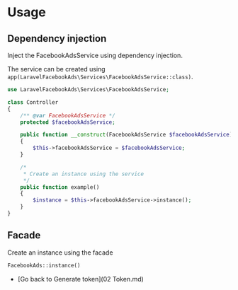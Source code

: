 # Usage

## Dependency injection

Inject the FacebookAdsService using dependency injection.

The service can be created using `app(LaravelFacebookAds\Services\FacebookAdsService::class)`.

```php
use LaravelFacebookAds\Services\FacebookAdsService;

class Controller
{
    /** @var FacebookAdsService */
    protected $facebookAdsService;

    public function __construct(FacebookAdsService $facebookAdsService)
    {
        $this->facebookAdsService = $facebookAdsService;
    }

    /*
     * Create an instance using the service
     */
    public function example()
    {
        $instance = $this->facebookAdsService->instance();
    }
}
```

## Facade

Create an instance using the facade

```php
FacebookAds::instance()
```

- [Go back to Generate token](02 Token.md)